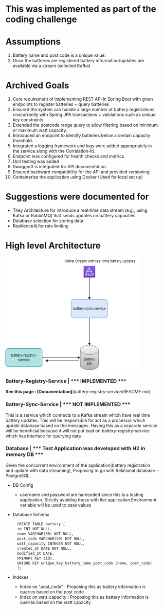 # This was implemented as part of the coding challenge 

# Assumptions
1. Battery name and post code  is a unique value.
2. Once the batteries are registered battery information/updates are available via a stream (selected Kafka)

# Archived Goals
1. Core requirement of implementing REST API in Spring Boot with given endpoints to register batteries + query batteries
2. Ensured the system can handle a large number of battery registrations concurrently with Spring JPA transactions + validations such as unique key constraints
3. Extended the postcode range query to allow filtering based on minimum or maximum watt capacity.
4. Introduced an endpoint to identify batteries below a certain capacity threshold.
5. Integrated a logging framework and logs were added appropriately in the service along with the Correlation-Id.
6. Endpoint was configured for health checks and metrics.
7. Unit testing was added 
8. Swagger3 is integrated for API documentation. 
9. Ensured backward compatibility for the API and provided versioning
10. Containerize the application using Docker (Used for local set up)

# Suggestions were documented for 

* They Architecture for introduce a real-time data stream (e.g., using Kafka or RabbitMQ) that sends updates on battery capacities.
* Database selection for storing data
* Resilience4j for rate limiting

# High level Architecture

![My Image](highlevelArch.png)

### **Battery-Registry-Service** | *** IMPLEMENTED ***

**See this page : [Documentation]**(battery-registry-service/README.md)

### Battery-Sync-Service | *** NOT IMPLEMENTED ***



This is a service which connects to a Kafka stream which have real time battery updates. This will be responsible for act as a processor which update database based on the messages.
Having this as a separate service will be beneficial because it will not put load on battery-registry-service which has interface for querying data 

### Database | *** Test Application was developed with H2 in memory DB ***

Given the concurrent environment of the application(battery registration and update with data streaming), Proposing to go with Relational database - PostgreSQL.

- DB Config
  - username and password are hardcoded since this is a testing application. Strictly avoiding these with live application.Environment variable will be used to pass values 
- Database Schema
  ```
    CREATE TABLE battery (
    id INT NOT NULL,
    name VARCHAR(50) NOT NULL,
    post_code VARCHAR(20) NOT NULL,
    watt_capacity INTEGER NOT NULL,
    created_at DATE NOT NULL,
    modified_at DATE,
    PRIMARY KEY (id),
    UNIQUE KEY unique_key_battery_name_post_code (name, post_code)
    );
  ```

- Indexes
    - Index on "post_code" : Proposing this as battery information is queries based on the post code 
    - Index on watt_capacity : Proposing this as battery information is queries based on the watt capacity



